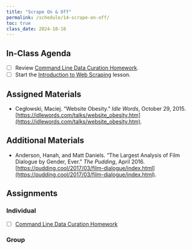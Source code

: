 ```yaml
---
title: "Scrape On & Off"
permalink: /schedule/14-scrape-on-off/
toc: true
class_date: 2024-10-10
---
```


## In-Class Agenda

- [ ] Review [Command Line Data Curation Homework]({{site.baseurl}}/materials/creating-curating-humanities-data/04-virtual-environments#homework-command-line-data-curation).
- [ ] Start the [Introduction to Web Scraping]({{site.baseurl}}/materials/creating-curating-humanities-data/05-web-scraping) lesson.

## Assigned Materials

- Cegłowski, Maciej. “Website Obesity.” *Idle Words*, October 29, 2015. [https://idlewords.com/talks/website_obesity.htm](https://idlewords.com/talks/website_obesity.htm).

## Additional Materials

- Anderson, Hanah, and Matt Daniels. “The Largest Analysis of Film Dialogue by Gender, Ever.” *The Pudding*, April 2016. [https://pudding.cool/2017/03/film-dialogue/index.html](https://pudding.cool/2017/03/film-dialogue/index.html).

## Assignments

### Individual

- [ ] [Command Line Data Curation Homework]({{site.baseurl}}/materials/creating-curating-humanities-data/04-virtual-environments#homework-command-line-data-curation)

### Group